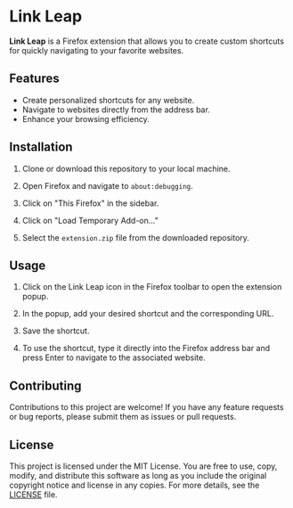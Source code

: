 # Link Leap

**Link Leap** is a Firefox extension that allows you to create custom shortcuts for quickly navigating to your favorite websites.

## Features

- Create personalized shortcuts for any website.
- Navigate to websites directly from the address bar.
- Enhance your browsing efficiency.

## Installation

1. Clone or download this repository to your local machine.

2. Open Firefox and navigate to `about:debugging`.

3. Click on "This Firefox" in the sidebar.

4. Click on "Load Temporary Add-on..."

5. Select the `extension.zip` file from the downloaded repository.

## Usage

1. Click on the Link Leap icon in the Firefox toolbar to open the extension popup.

2. In the popup, add your desired shortcut and the corresponding URL.

3. Save the shortcut.

4. To use the shortcut, type it directly into the Firefox address bar and press Enter to navigate to the associated website.

## Contributing

Contributions to this project are welcome! If you have any feature requests or bug reports, please submit them as issues or pull requests.

## License

This project is licensed under the MIT License. You are free to use, copy, modify, and distribute this software as long as you include the original copyright notice and license in any copies. For more details, see the [LICENSE](LICENSE) file.

